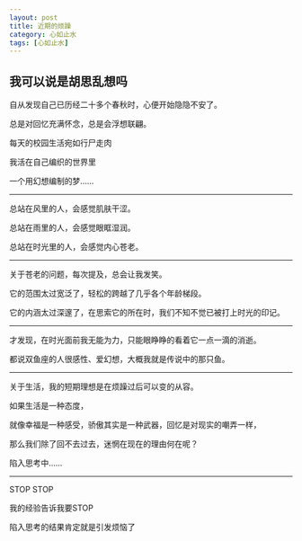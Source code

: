 ```yaml
---
layout: post
title: 近期的烦躁
category: 心如止水
tags: [心如止水]
---
```


## 我可以说是胡思乱想吗

自从发现自己已历经二十多个春秋时，心便开始隐隐不安了。

总是对回忆充满怀念，总是会浮想联翩。

每天的校园生活宛如行尸走肉

我活在自己编织的世界里

一个用幻想编制的梦……

----

总站在风里的人，会感觉肌肤干涩。

总站在雨里的人，会感觉眼眶湿润。

总站在时光里的人，会感觉内心苍老。

----

关于苍老的问题，每次提及，总会让我发笑。

它的范围太过宽泛了，轻松的跨越了几乎各个年龄梯段。

它的内涵太过深邃了，在思索它的所在时，我们不知不觉已被打上时光的印记。

----

才发现，在时光面前我无能为力，只能眼睁睁的看着它一点一滴的消逝。

都说双鱼座的人很感性、爱幻想，大概我就是传说中的那只鱼。

----

关于生活，我的短期理想是在烦躁过后可以变的从容。

如果生活是一种态度，

就像幸福是一种感受，骄傲其实是一种武器，回忆是对现实的嘲弄一样，

那么我们除了回不去过去，迷惘在现在的理由何在呢？

陷入思考中……

----

STOP STOP

我的经验告诉我要STOP

陷入思考的结果肯定就是引发烦恼了